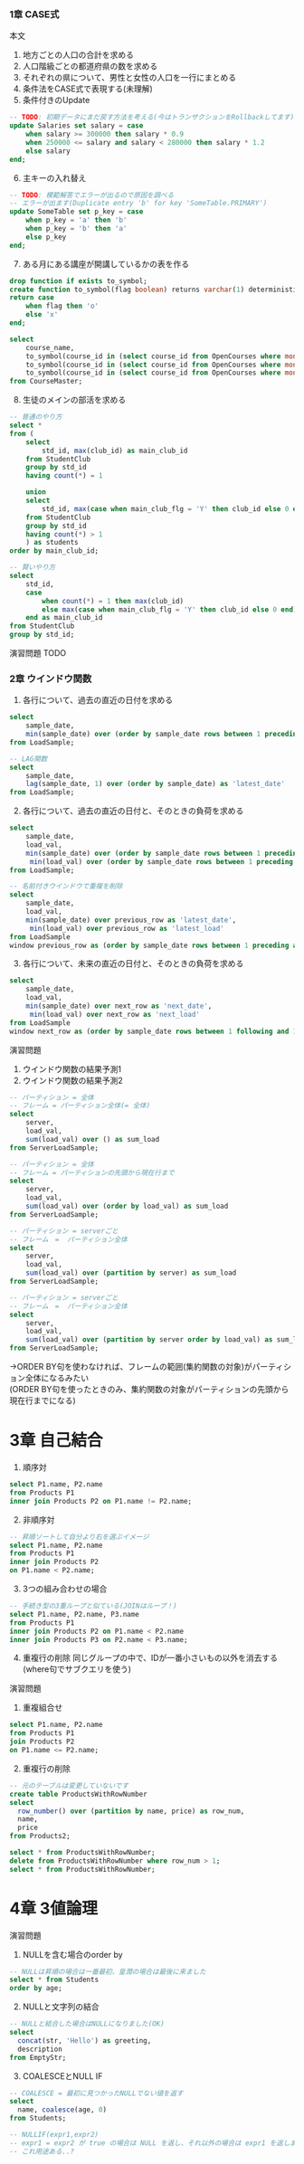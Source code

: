 ### 1章 CASE式
本文
1. 地方ごとの人口の合計を求める
2. 人口階級ごとの都道府県の数を求める
3. それぞれの県について、男性と女性の人口を一行にまとめる
4. 条件法をCASE式で表現する(未理解)
5. 条件付きのUpdate
```sql
-- TODO: 初期データにまだ戻す方法を考える(今はトランザクションをRollbackしてます)
update Salaries set salary = case
	when salary >= 300000 then salary * 0.9
	when 250000 <= salary and salary < 280000 then salary * 1.2
	else salary
end;

```
6. 主キーの入れ替え
```sql
-- TODO: 模範解答でエラーが出るので原因を調べる
-- エラーが出ます(Duplicate entry 'b' for key 'SomeTable.PRIMARY')
update SomeTable set p_key = case
	when p_key = 'a' then 'b'
	when p_key = 'b' then 'a'
	else p_key
end;
```

7. ある月にある講座が開講しているかの表を作る
```sql
drop function if exists to_symbol;
create function to_symbol(flag boolean) returns varchar(1) deterministic
return case
	when flag then 'o'
	else 'x'
end;

select
	course_name,
	to_symbol(course_id in (select course_id from OpenCourses where month = 201806)) as '6月',
	to_symbol(course_id in (select course_id from OpenCourses where month = 201807)) as '7月',
	to_symbol(course_id in (select course_id from OpenCourses where month = 201808)) as '8月'
from CourseMaster;
```

8. 生徒のメインの部活を求める
```sql
-- 普通のやり方
select * 
from (
	select
		std_id, max(club_id) as main_club_id
	from StudentClub
	group by std_id
	having count(*) = 1

	union
	select
		std_id, max(case when main_club_flg = 'Y' then club_id else 0 end) as main_club_id
	from StudentClub
	group by std_id
	having count(*) > 1
	) as students
order by main_club_id;

-- 賢いやり方
select
	std_id,
	case
		when count(*) = 1 then max(club_id)
		else max(case when main_club_flg = 'Y' then club_id else 0 end)
	end as main_club_id
from StudentClub
group by std_id;
```

演習問題
TODO

### 2章 ウインドウ関数
1. 各行について、過去の直近の日付を求める
```sql
select
	sample_date,
	min(sample_date) over (order by sample_date rows between 1 preceding and 1 preceding) as 'latest_date'
from LoadSample;

-- LAG関数
select
	sample_date,
	lag(sample_date, 1) over (order by sample_date) as 'latest_date'
from LoadSample;
```

2. 各行について、過去の直近の日付と、そのときの負荷を求める
```sql
select
	sample_date,
	load_val,
	min(sample_date) over (order by sample_date rows between 1 preceding and 1 preceding) as 'latest_date',
	 min(load_val) over (order by sample_date rows between 1 preceding and 1 preceding) as 'latest_load'
from LoadSample;

-- 名前付きウインドウで重複を削除
select
	sample_date,
	load_val,
	min(sample_date) over previous_row as 'latest_date',
	 min(load_val) over previous_row as 'latest_load'
from LoadSample
window previous_row as (order by sample_date rows between 1 preceding and 1 preceding);
```

3. 各行について、未来の直近の日付と、そのときの負荷を求める
```sql
select
	sample_date,
	load_val,
	min(sample_date) over next_row as 'next_date',
	 min(load_val) over next_row as 'next_load'
from LoadSample
window next_row as (order by sample_date rows between 1 following and 1 following);
```

演習問題
1. ウインドウ関数の結果予測1 
2. ウインドウ関数の結果予測2
```sql
-- パーティション = 全体
-- フレーム = パーティション全体(= 全体)
select
	server,
	load_val,
	sum(load_val) over () as sum_load
from ServerLoadSample;

-- パーティション = 全体
-- フレーム = パーティションの先頭から現在行まで
select
	server,
	load_val,
	sum(load_val) over (order by load_val) as sum_load
from ServerLoadSample;

-- パーティション = serverごと
-- フレーム　=  パーティション全体
select
	server,
	load_val,
	sum(load_val) over (partition by server) as sum_load
from ServerLoadSample;

-- パーティション = serverごと
-- フレーム　=  パーティション全体
select
	server,
	load_val,
	sum(load_val) over (partition by server order by load_val) as sum_load
from ServerLoadSample;
```
→ORDER BY句を使わなければ、フレームの範囲(集約関数の対象)がパーティション全体になるみたい  
(ORDER BY句を使ったときのみ、集約関数の対象がパーティションの先頭から現在行までになる)

# 3章 自己結合
1. 順序対
```sql
select P1.name, P2.name
from Products P1
inner join Products P2 on P1.name != P2.name;
```
2. 非順序対
```sql
-- 昇順ソートして自分より右を選ぶイメージ
select P1.name, P2.name
from Products P1
inner join Products P2
on P1.name < P2.name;
```
3. 3つの組み合わせの場合
```sql
-- 手続き型の3重ループと似ている(JOINはループ！)
select P1.name, P2.name, P3.name
from Products P1
inner join Products P2 on P1.name < P2.name
inner join Products P3 on P2.name < P3.name;
```
4. 重複行の削除
同じグループの中で、IDが一番小さいもの以外を消去する(where句でサブクエリを使う)

演習問題
1. 重複組合せ
```sql
select P1.name, P2.name
from Products P1
join Products P2
on P1.name <= P2.name;
```

2. 重複行の削除
```sql
-- 元のテーブルは変更していないです
create table ProductsWithRowNumber
select
  row_number() over (partition by name, price) as row_num,
  name,
  price
from Products2;

select * from ProductsWithRowNumber;
delete from ProductsWithRowNumber where row_num > 1;
select * from ProductsWithRowNumber;
```

# 4章 3値論理
演習問題
1. NULLを含む場合のorder by
```sql
-- NULLは昇順の場合は一番最初、皇潤の場合は最後に来ました
select * from Students
order by age;
```

2. NULLと文字列の結合
```sql
-- NULLと結合した場合はNULLになりました(OK)
select
  concat(str, 'Hello') as greeting,
  description
from EmptyStr;
```

3. COALESCEとNULL IF
```sql
-- COALESCE = 最初に見つかったNULLでない値を返す
select
  name, coalesce(age, 0)
from Students;

-- NULLIF(expr1,expr2)
-- expr1 = expr2 が true の場合は NULL を返し、それ以外の場合は expr1 を返します。これは、CASE WHEN expr1 = expr2 THEN NULL ELSE expr1 END と同じです。
-- これ用途ある..?
```
